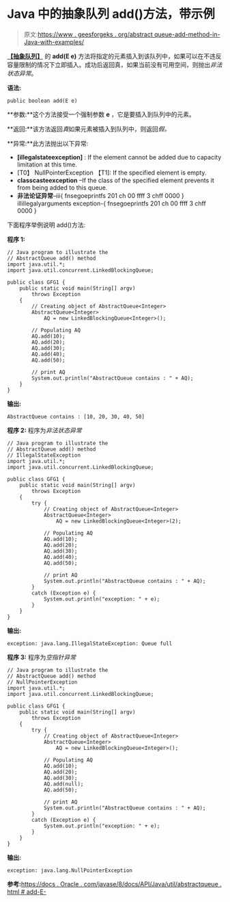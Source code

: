 # Java 中的抽象队列 add()方法，带示例

> 原文:[https://www . geesforgeks . org/abstract queue-add-method-in-Java-with-examples/](https://www.geeksforgeeks.org/abstractqueue-add-method-in-java-with-examples/)

**[【抽象队列】](https://www.geeksforgeeks.org/abstractqueue-in-java-with-examples/)** 的 **add(E e)** 方法将指定的元素插入到该队列中，如果可以在不违反容量限制的情况下立即插入。成功后返回真，如果当前没有可用空间，则抛出*非法状态异常*。

**语法:**

```
public boolean add(E e)
```

**参数:**这个方法接受一个强制参数 **e** ，它是要插入到队列中的元素。

**返回:**该方法返回*真*如果元素被插入到队列中，则返回*假。*

**异常:**此方法抛出以下异常:

*   **[illegalstateexception]** : If the element cannot be added due to capacity limitation at this time.
*   [T0】 NullPointerException 【T1]: If the specified element is empty.
*   **classcasteexception** –If the class of the specified element prevents it from being added to this queue.
*   **非法论证异常**–ⅲ{ fnsegoeprintfs 201 ch 00 ffff 3 chff 0000 } illillegalyarguments exception-{ fnsegoeprintfs 201 ch 00 ffff 3 chff 0000 }

下面程序举例说明 add()方法:

**程序 1:**

```
// Java program to illustrate the
// AbstractQueue add() method
import java.util.*;
import java.util.concurrent.LinkedBlockingQueue;

public class GFG1 {
    public static void main(String[] argv)
        throws Exception
    {
        // Creating object of AbstractQueue<Integer>
        AbstractQueue<Integer>
            AQ = new LinkedBlockingQueue<Integer>();

        // Populating AQ
        AQ.add(10);
        AQ.add(20);
        AQ.add(30);
        AQ.add(40);
        AQ.add(50);

        // print AQ
        System.out.println("AbstractQueue contains : " + AQ);
    }
}
```

**输出:**

```
AbstractQueue contains : [10, 20, 30, 40, 50]

```

**程序 2:** 程序为*非法状态异常*

```
// Java program to illustrate the
// AbstractQueue add() method
// IllegalStateException
import java.util.*;
import java.util.concurrent.LinkedBlockingQueue;

public class GFG1 {
    public static void main(String[] argv)
        throws Exception
    {
        try {
            // Creating object of AbstractQueue<Integer>
            AbstractQueue<Integer>
                AQ = new LinkedBlockingQueue<Integer>(2);

            // Populating AQ
            AQ.add(10);
            AQ.add(20);
            AQ.add(30);
            AQ.add(40);
            AQ.add(50);

            // print AQ
            System.out.println("AbstractQueue contains : " + AQ);
        }
        catch (Exception e) {
            System.out.println("exception: " + e);
        }
    }
}
```

**输出:**

```
exception: java.lang.IllegalStateException: Queue full

```

**程序 3:** 程序为*空指针异常*

```
// Java program to illustrate the
// AbstractQueue add() method
// NullPointerException
import java.util.*;
import java.util.concurrent.LinkedBlockingQueue;

public class GFG1 {
    public static void main(String[] argv)
        throws Exception
    {
        try {
            // Creating object of AbstractQueue<Integer>
            AbstractQueue<Integer>
                AQ = new LinkedBlockingQueue<Integer>();

            // Populating AQ
            AQ.add(10);
            AQ.add(20);
            AQ.add(30);
            AQ.add(null);
            AQ.add(50);

            // print AQ
            System.out.println("AbstractQueue contains : " + AQ);
        }
        catch (Exception e) {
            System.out.println("exception: " + e);
        }
    }
}
```

**输出:**

```
exception: java.lang.NullPointerException

```

**参考:**[https://docs . Oracle . com/javase/8/docs/API/Java/util/abstractqueue . html # add-E-](https://docs.oracle.com/javase/8/docs/api/java/util/AbstractQueue.html#add-E-)